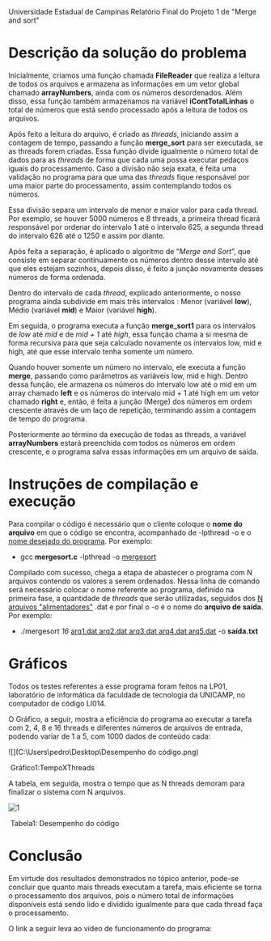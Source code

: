 Universidade Estadual de Campinas                                         Relatório Final do Projeto 1 de "Merge and sort"

#  Descrição da solução do problema 

Inicialmente, criamos uma função chamada **FileReader** que realiza a leitura de todos os arquivos e armazena as informações em um vetor global chamado **arrayNumbers**, ainda com os números desordenados. Além disso, essa função também armazenamos na variável **iContTotalLinhas** o total de números que está sendo processado após a leitura de todos os arquivos.

Após feito a leitura do arquivo, é criado as *threads*, iniciando assim a contagem de tempo, passando a função **merge_sort** para ser executada, se as threads forem criadas. Essa função divide igualmente o número total de dados para as *threads* de forma que cada uma possa executar pedaços iguais do processamento. Caso a divisão não seja exata, é feita uma validação no programa para que uma das *threads* fique responsável por uma maior parte do processamento, assim contemplando todos os números.

Essa divisão separa um intervalo de menor e maior valor para cada thread. Por exemplo, se houver 5000 números e 8 threads, a primeira thread ficará responsável por ordenar do intervalo 1 até o intervalo 625, a segunda thread do intervalo 626 até o 1250 e assim por diante.

Após feita a separação, é aplicado o algoritmo de “*Merge and Sort*”, que consiste em separar continuamente os números dentro desse intervalo até que eles estejam sozinhos, depois disso, é feito a junção novamente desses números de forma ordenada.

Dentro do intervalo de cada *thread*, explicado anteriormente, o nosso programa ainda subdivide em mais três intervalos : Menor (variável **low**), Médio (variável **mid**) e Maior (variável **high**).

Em seguida, o programa executa a função **merge_sort1** para os intervalos de *low* até *mid* e de *mid + 1* até *high*, essa função chama a si mesma de forma recursiva para que seja calculado novamente os intervalos low, mid e high, até que esse intervalo tenha somente um número.

Quando houver somente um número no intervalo, ele executa a função **merge**, passando como parâmetros as variáveis low, mid e high. Dentro dessa função, ele armazena os números do intervalo low até o mid em um array chamado **left** e os números do intervalo mid + 1 até high em um vetor chamado **right** e, então, é feita a junção (Merge) dos números em ordem crescente através de um laço de repetição, terminando assim a contagem de tempo do programa.

Posteriormente ao término da execução de todas as threads, a variável **arrayNumbers** estará preenchida com todos os números em ordem crescente, e o programa salva essas informações em um arquivo de saída.



# Instruções de compilação e execução

Para compilar o código é necessário que o cliente coloque o **nome do arquivo** em que o código se encontra, acompanhado de -lpthread -o e o <u>nome desejado do programa</u>. Por exemplo:

- gcc **mergesort.c** -lpthread -o <u>mergesort</u>

Compilado com sucesso, chega a etapa de abastecer o programa com N arquivos contendo os valores a serem ordenados. Nessa linha de comando será necessário colocar o nome referente ao programa, definido na primeira fase, a quantidade de *threads* que serão utilizadas, seguidos dos <u>N arquivos  "alimentadores"</u> .dat e por final o -o e o nome do **arquivo de saída**. Por exemplo: 

- ./mergesort  *16* <u>arq1.dat arq2.dat arq3.dat arq4.dat arq5.dat</u> -o **saída.txt**

# Gráficos

Todos os testes referentes a esse programa foram feitos na LP01, laboratório de informática da faculdade de tecnologia da UNICAMP, no computador de código LI014.

O Gráfico, a seguir, mostra a eficiência do programa ao executar a tarefa com 2, 4, 8 e 16 threads e diferentes números de arquivos de entrada, podendo variar de 1 a 5, com 1000 dados de conteúdo cada: 

![](C:\Users\pedro\Desktop\Desempenho do código.png)

​																															Gráfico1:TempoXThreads													

A tabela, em seguida, mostra o tempo que as N threads demoram para finalizar  o sistema com N arquivos. 

![1](C:\Users\pedro\Desktop\1.png)

​																													Tabela1: Desempenho do código

# Conclusão

Em virtude dos resultados demonstrados no tópico anterior, pode-se concluir que quanto mais threads executam a tarefa, mais eficiente se torna o processamento dos arquivos, pois o número total de informações disponíveis está sendo lido e dividido igualmente para que cada thread faça o processamento.

O link a seguir leva ao vídeo de funcionamento do programa:
